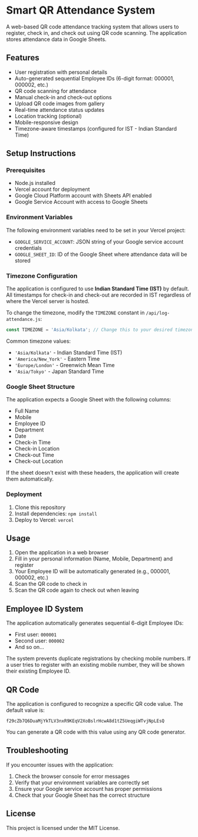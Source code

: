 # Smart QR Attendance System

A web-based QR code attendance tracking system that allows users to register, check in, and check out using QR code scanning. The application stores attendance data in Google Sheets.

## Features

- User registration with personal details
- Auto-generated sequential Employee IDs (6-digit format: 000001, 000002, etc.)
- QR code scanning for attendance
- Manual check-in and check-out options
- Upload QR code images from gallery
- Real-time attendance status updates
- Location tracking (optional)
- Mobile-responsive design
- Timezone-aware timestamps (configured for IST - Indian Standard Time)

## Setup Instructions

### Prerequisites

- Node.js installed
- Vercel account for deployment
- Google Cloud Platform account with Sheets API enabled
- Google Service Account with access to Google Sheets

### Environment Variables

The following environment variables need to be set in your Vercel project:

- `GOOGLE_SERVICE_ACCOUNT`: JSON string of your Google service account credentials
- `GOOGLE_SHEET_ID`: ID of the Google Sheet where attendance data will be stored

### Timezone Configuration

The application is configured to use **Indian Standard Time (IST)** by default. All timestamps for check-in and check-out are recorded in IST regardless of where the Vercel server is hosted.

To change the timezone, modify the `TIMEZONE` constant in `/api/log-attendance.js`:
```javascript
const TIMEZONE = 'Asia/Kolkata'; // Change this to your desired timezone
```

Common timezone values:
- `'Asia/Kolkata'` - Indian Standard Time (IST)
- `'America/New_York'` - Eastern Time
- `'Europe/London'` - Greenwich Mean Time
- `'Asia/Tokyo'` - Japan Standard Time

### Google Sheet Structure

The application expects a Google Sheet with the following columns:
- Full Name
- Mobile
- Employee ID
- Department
- Date
- Check-in Time
- Check-in Location
- Check-out Time
- Check-out Location

If the sheet doesn't exist with these headers, the application will create them automatically.

### Deployment

1. Clone this repository
2. Install dependencies: `npm install`
3. Deploy to Vercel: `vercel`

## Usage

1. Open the application in a web browser
2. Fill in your personal information (Name, Mobile, Department) and register
3. Your Employee ID will be automatically generated (e.g., 000001, 000002, etc.)
4. Scan the QR code to check in
5. Scan the QR code again to check out when leaving

## Employee ID System

The application automatically generates sequential 6-digit Employee IDs:
- First user: `000001`
- Second user: `000002`
- And so on...

The system prevents duplicate registrations by checking mobile numbers. If a user tries to register with an existing mobile number, they will be shown their existing Employee ID.

## QR Code

The application is configured to recognize a specific QR code value. The default value is:
```
f29cZb7Q6DuaMjYkTLV3nxR9KEqV2XoBslrHcwA8d1tZ5UeqgiWTvjNpLEsQ
```

You can generate a QR code with this value using any QR code generator.

## Troubleshooting

If you encounter issues with the application:

1. Check the browser console for error messages
2. Verify that your environment variables are correctly set
3. Ensure your Google service account has proper permissions
4. Check that your Google Sheet has the correct structure

## License

This project is licensed under the MIT License.